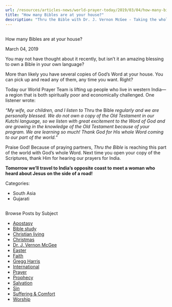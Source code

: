 ```yaml
---
url: /resources/articles-news/world-prayer-today/2019/03/04/how-many-bibles-are-at-your-house
title: "How many Bibles are at your house?"
description: "Thru the Bible with Dr. J. Vernon McGee - Taking the whole Word to the whole world"
---
```







## 
 How many Bibles are at your house?


March 04, 2019
![]()




You may not have thought about it recently, but isn’t it an amazing blessing to own a Bible in your own language? 


More than likely you have several copies of God’s Word at your house. You can pick up and read any of them, any time you want. Right?


Today our World Prayer Team is lifting up people who live in western India—a region that is both spiritually poor and economically challenged. One listener wrote: 


*“My wife, our children, and I listen to* Thru the Bible *regularly and we are personally blessed. We do not own a copy of the Old Testament in our Kutchi language, so we listen with great excitement to the Word of God and are growing in the knowledge of the Old Testament because of your program. We are learning so much! Thank God for His whole Word coming to our part of the world.”*


Praise God! Because of praying partners, *Thru the Bible* is reaching this part of the world with God’s whole Word. Next time you open your copy of the Scriptures, thank Him for hearing our prayers for India. 


**Tomorrow we’ll travel to India’s opposite coast to meet a woman who heard about Jesus on the side of a road!** 



Categories: 


* South Asia
* Gujarati









## 
 Browse Posts by Subject


* [Apostasy](/resources/articles-news/-in-tags/tags/Apostasy)
* [Bible study](/resources/articles-news/-in-tags/tags/Bible-study)
* [Christian living](/resources/articles-news/-in-tags/tags/Christian-living)
* [Christmas](/resources/articles-news/-in-tags/tags/Christmas)
* [Dr. J. Vernon McGee](/resources/articles-news/-in-tags/tags/Dr-J-Vernon-McGee)
* [Easter](/resources/articles-news/-in-tags/tags/easter)
* [Faith](/resources/articles-news/-in-tags/tags/Faith)
* [Gregg Harris](/resources/articles-news/-in-tags/tags/Gregg-Harris)
* [International](/resources/articles-news/-in-tags/tags/International)
* [Prayer](/resources/articles-news/-in-tags/tags/prayer)
* [Prophecy](/resources/articles-news/-in-tags/tags/Prophecy)
* [Salvation](/resources/articles-news/-in-tags/tags/Salvation)
* [Sin](/resources/articles-news/-in-tags/tags/sin)
* [Suffering & Comfort](/resources/articles-news/-in-tags/tags/Suffering-Comfort)
* [Worship](/resources/articles-news/-in-tags/tags/worship)






